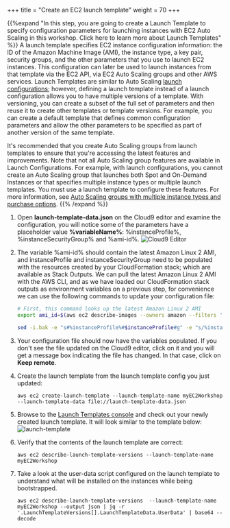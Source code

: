 +++
title = "Create an EC2 launch template"
weight = 70
+++

{{%expand "In this step, you are going to create a Launch Template to specify configuration parameters for launching instances with EC2 Auto Scaling in this workshop. Click here to learn more about Launch Templates" %}}
A launch template specifies EC2 instance configuration information: the ID of the Amazon Machine Image (AMI), the instance type, a key pair, security groups, and the other parameters that you use to launch EC2 instances. This configuration can later be used to launch instances from that template via the EC2 API, via EC2 Auto Scaling groups and other AWS services. Launch Templates are similar to Auto Scaling [launch configurations](https://docs.aws.amazon.com/autoscaling/ec2/userguide/LaunchConfiguration.html); however, defining a launch template instead of a launch configuration allows you to have multiple versions of a template. With versioning, you can create a subset of the full set of parameters and then reuse it to create other templates or template versions. For example, you can create a default template that defines common configuration parameters and allow the other parameters to be specified as part of another version of the same template.

It's recommended that you create Auto Scaling groups from launch templates to ensure that you're accessing the latest features and improvements. Note that not all Auto Scaling group features are available in Launch Configurations. For example, with launch configurations, you cannot create an Auto Scaling group that launches both Spot and On-Demand Instances or that specifies multiple instance types or multiple launch templates. You must use a launch template to configure these features. For more information, see [Auto Scaling groups with multiple instance types and purchase options](https://docs.aws.amazon.com/autoscaling/ec2/userguide/asg-purchase-options.html). 
{{% /expand %}}

1. Open **launch-template-data.json** on the Cloud9 editor and examine the configuration, you will notice some of the parameters have a placeholder value **%variableName%**: %instanceProfile%, %instanceSecurityGroup% and %ami-id%.
![Cloud9 Editor](/images/ec2-auto-scaling-with-multiple-instance-types-and-purchase-options/cloud9-editor.jpg)

1. The variable %ami-id% should contain the latest Amazon Linux 2 AMI, and instanceProfile and instanceSecurityGroup need to be populated with the resources created by your CloudFormation stack; which are available as Stack Outputs. We can pull the latest Amazon Linux 2 AMI with the AWS CLI, and as we have loaded our CloudFormation stack outputs as environment variables on a previous step, for convenience we can use the following commands to update your configuration file:

    ```bash
    # First, this command looks up the latest Amazon Linux 2 AMI
    export ami_id=$(aws ec2 describe-images --owners amazon --filters 'Name=name,Values=amzn2-ami-hvm-2.0.????????-x86_64-gp2' 'Name=state,Values=available' --output json | jq -r '.Images |   sort_by(.CreationDate) | last(.[]).ImageId')

    sed -i.bak -e "s#%instanceProfile%#$instanceProfile#g" -e "s/%instanceSecurityGroup%/$instanceSecurityGroup/g" -e "s#%ami-id%#$ami_id#g" -e "s#%UserData%#$(cat user-data.txt | base64 --wrap=0)#g" launch-template-data.json

    ```

1. Your configuration file should now have the variables populated. If you don't see the file updated on the Cloud9 editor, click on it and you will get a message box indicating the file has changed. In that case, click on **Keep remote**.

1. Create the launch template from the launch template config you just updated:

	```
	aws ec2 create-launch-template --launch-template-name myEC2Workshop --launch-template-data file://launch-template-data.json
	```
	
1. Browse to the [Launch Templates console](https://console.aws.amazon.com/ec2/v2/home?#LaunchTemplates:sort=launchTemplateId) and check out your newly created launch template. It will look similar to the template below:
    ![launch-template](/images/ec2-auto-scaling-with-multiple-instance-types-and-purchase-options/launch-template-screenshot.png)

1. Verify that the contents of the launch template are correct:

	```
	aws ec2 describe-launch-template-versions --launch-template-name myEC2Workshop
	```

1. Take a look at the user-data script configured on the launch template to understand what will be installed on the instances while being bootstrapped. 

	```
	aws ec2 describe-launch-template-versions  --launch-template-name myEC2Workshop --output json | jq -r '.LaunchTemplateVersions[].LaunchTemplateData.UserData' | base64 --decode
	```